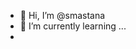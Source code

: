 - 👋 Hi, I’m @smastana
- 🌱 I’m currently learning ...
-

<!---
smastana/smastana is a ✨ special ✨ repository because its `README.md` (this file) appears on your GitHub profile.
You can click the Preview link to take a look at your changes.
--->
